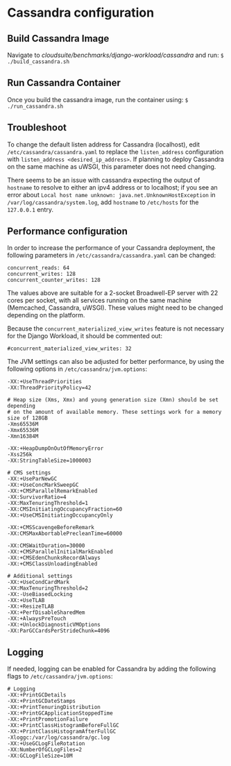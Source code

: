 # Cassandra configuration

## Build Cassandra Image
Navigate to *cloudsuite/benchmarks/django-workload/cassandra* and run:
        ```
        $ ./build_cassandra.sh
        ```

## Run Cassandra Container
Once you build the cassandra image, run the container using:
        ```
        $ ./run_cassandra.sh
	```
## Troubleshoot
To change the default listen address for Cassandra (localhost), edit
`/etc/cassandra/cassandra.yaml` to replace the `listen_address` configuration
with `listen_address <desired_ip_address>`. If planning to deploy Cassandra
on the same machine as uWSGI, this parameter does not need changing.

There seems to be an issue with cassandra expecting the output of `hostname` to
resolve to either an ipv4 address or to localhost; if you see an error about
`Local host name unknown: java.net.UnknownHostException` in
`/var/log/cassandra/system.log`, add `hostname` to `/etc/hosts` for the
`127.0.0.1` entry.

## Performance configuration
In order to increase the performance of your Cassandra deployment, the
following parameters in `/etc/cassandra/cassandra.yaml` can be changed:
```
concurrent_reads: 64
concurrent_writes: 128
concurrent_counter_writes: 128
```
The values above are suitable for a 2-socket Broadwell-EP server with 22 cores
per socket, with all services running on the same machine (Memcached, Cassandra,
uWSGI). These values might need to be changed depending on the platform.

Because the `concurrent_materialized_view_writes` feature is not necessary for
the Django Workload, it should be commented out:
```
#concurrent_materialized_view_writes: 32
```
The JVM settings can also be adjusted for better performance, by using the
following options in `/etc/cassandra/jvm.options`:
```
-XX:+UseThreadPriorities
-XX:ThreadPriorityPolicy=42

# Heap size (Xms, Xmx) and young generation size (Xmn) should be set depending
# on the amount of available memory. These settings work for a memory size of 128GB
-Xms65536M
-Xmx65536M
-Xmn16384M

-XX:+HeapDumpOnOutOfMemoryError
-Xss256k
-XX:StringTableSize=1000003

# CMS settings
-XX:+UseParNewGC
-XX:+UseConcMarkSweepGC
-XX:+CMSParallelRemarkEnabled
-XX:SurvivorRatio=4
-XX:MaxTenuringThreshold=1
-XX:CMSInitiatingOccupancyFraction=60
-XX:+UseCMSInitiatingOccupancyOnly

-XX:+CMSScavengeBeforeRemark
-XX:CMSMaxAbortablePrecleanTime=60000

-XX:CMSWaitDuration=30000
-XX:+CMSParallelInitialMarkEnabled
-XX:+CMSEdenChunksRecordAlways
-XX:+CMSClassUnloadingEnabled

# Additional settings
-XX:+UseCondCardMark
-XX:MaxTenuringThreshold=2
-XX:-UseBiasedLocking
-XX:+UseTLAB
-XX:+ResizeTLAB
-XX:+PerfDisableSharedMem
-XX:+AlwaysPreTouch
-XX:+UnlockDiagnosticVMOptions
-XX:ParGCCardsPerStrideChunk=4096
```

## Logging
If needed, logging can be enabled for Cassandra by adding the following flags
to `/etc/cassandra/jvm.options`:
```
# Logging
-XX:+PrintGCDetails
-XX:+PrintGCDateStamps
-XX:+PrintTenuringDistribution
-XX:+PrintGCApplicationStoppedTime
-XX:+PrintPromotionFailure
-XX:+PrintClassHistogramBeforeFullGC
-XX:+PrintClassHistogramAfterFullGC
-Xloggc:/var/log/cassandra/gc.log
-XX:+UseGCLogFileRotation
-XX:NumberOfGCLogFiles=2
-XX:GCLogFileSize=10M
```
